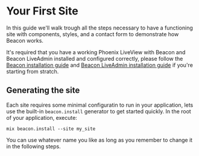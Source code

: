 # Your First Site

In this guide we'll walk trough all the steps necessary to have a functioning site with components, styles, and a contact form to demonstrate how Beacon works.

It's required that you have a working Phoenix LiveView with Beacon and Beacon LiveAdmin installed and configured correctly, please follow the [Beacon installation guide](https://github.com/BeaconCMS/beacon/blob/main/guides/introduction/installation.md) and [Beacon LiveAdmin installation guide](https://github.com/BeaconCMS/beacon_live_admin/blob/main/guides/introduction/installation.md) if you're starting from stratch.

## Generating the site

Each site requires some minimal configuratin to run in your application, lets use the built-in `beacon.install` generator to get started quickly. In the root of your application, execute:

```
mix beacon.install --site my_site
```

You can use whatever name you like as long as you remember to change it in the following steps.

